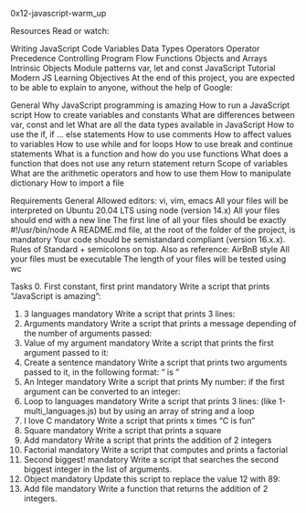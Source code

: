 0x12-javascript-warm_up

Resources
Read or watch:

Writing JavaScript Code
Variables
Data Types
Operators
Operator Precedence
Controlling Program Flow
Functions
Objects and Arrays
Intrinsic Objects
Module patterns
var, let and const
JavaScript Tutorial
Modern JS
Learning Objectives
At the end of this project, you are expected to be able to explain to anyone, without the help of Google:

General
Why JavaScript programming is amazing
How to run a JavaScript script
How to create variables and constants
What are differences between var, const and let
What are all the data types available in JavaScript
How to use the if, if ... else statements
How to use comments
How to affect values to variables
How to use while and for loops
How to use break and continue statements
What is a function and how do you use functions
What does a function that does not use any return statement return
Scope of variables
What are the arithmetic operators and how to use them
How to manipulate dictionary
How to import a file

Requirements
General
Allowed editors: vi, vim, emacs
All your files will be interpreted on Ubuntu 20.04 LTS using node (version 14.x)
All your files should end with a new line
The first line of all your files should be exactly #!/usr/bin/node
A README.md file, at the root of the folder of the project, is mandatory
Your code should be semistandard compliant (version 16.x.x). Rules of Standard + semicolons on top. Also as reference: AirBnB style
All your files must be executable
The length of your files will be tested using wc

Tasks
0. First constant, first print
mandatory
Write a script that prints “JavaScript is amazing”:
1. 3 languages
mandatory
Write a script that prints 3 lines:
2. Arguments
mandatory
Write a script that prints a message depending of the number of arguments passed:
3. Value of my argument
mandatory
Write a script that prints the first argument passed to it:
4. Create a sentence
mandatory
Write a script that prints two arguments passed to it, in the following format: “ is ”
5. An Integer
mandatory
Write a script that prints My number: <first argument converted in integer> if the first argument can be converted to an integer:
6. Loop to languages
mandatory
Write a script that prints 3 lines: (like 1-multi_languages.js) but by using an array of string and a loop
7. I love C
mandatory
Write a script that prints x times “C is fun”
8. Square
mandatory
Write a script that prints a square
9. Add
mandatory
Write a script that prints the addition of 2 integers
10. Factorial
mandatory
Write a script that computes and prints a factorial
11. Second biggest!
mandatory
Write a script that searches the second biggest integer in the list of arguments.
12. Object
mandatory
Update this script to replace the value 12 with 89:
13. Add file
mandatory
Write a function that returns the addition of 2 integers.
